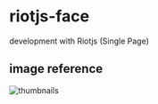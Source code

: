 # riotjs-face
development with Riotjs (Single Page)

## image reference

![thumbnails](http://i57.tinypic.com/2ng9xxt.jpg)
